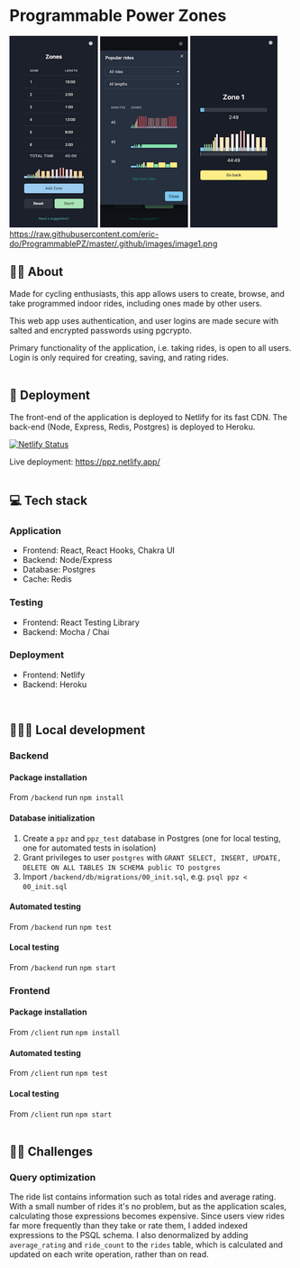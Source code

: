 # Programmable Power Zones
![Home screen](https://raw.githubusercontent.com/eric-do/ProgrammablePZ/master/.github/images/image1.png) ![Select ride](https://raw.githubusercontent.com/eric-do/ProgrammablePZ/master/.github/images/image3.png) ![Timer](https://raw.githubusercontent.com/eric-do/ProgrammablePZ/master/.github/images/image2.png)
https://raw.githubusercontent.com/eric-do/ProgrammablePZ/master/.github/images/image1.png
## 🚴‍♂️ About
Made for cycling enthusiasts, this app allows users to create, browse, and take programmed indoor rides, including ones made by other users.

This web app uses authentication, and user logins are made secure with salted and encrypted passwords using pgcrypto.

Primary functionality of the application, i.e. taking rides, is open to all users. Login is only required for creating, saving, and rating rides.
</br></br>

## 🚀  Deployment

The front-end of the application is deployed to Netlify for its fast CDN. The back-end (Node, Express, Redis, Postgres) is deployed to Heroku.

[![Netlify Status](https://api.netlify.com/api/v1/badges/057160b9-be9b-4559-9341-ce3bc74b77ab/deploy-status)](https://app.netlify.com/sites/ppz/deploys)

Live deployment: https://ppz.netlify.app/
</br></br>

## 💻 Tech stack
### Application
- Frontend: React, React Hooks, Chakra UI
- Backend: Node/Express
- Database: Postgres
- Cache: Redis

### Testing
- Frontend: React Testing Library
- Backend: Mocha / Chai

### Deployment
- Frontend: Netlify
- Backend: Heroku

<br/>

## 👨🏻‍💻 Local development
### Backend
#### Package installation
From `/backend` run `npm install`
#### Database initialization
1. Create a `ppz` and `ppz_test` database in Postgres (one for local testing, one for automated tests in isolation)
2. Grant privileges to user `postgres` with `GRANT SELECT, INSERT, UPDATE, DELETE ON ALL TABLES IN SCHEMA public TO postgres`
3. Import `/backend/db/migrations/00_init.sql`, e.g. `psql ppz < 00_init.sql`

#### Automated testing
From `/backend` run `npm test`

#### Local testing
From `/backend` run `npm start`

### Frontend
#### Package installation
From `/client` run `npm install`
#### Automated testing
From `/client` run `npm test`

#### Local testing
From `/client` run `npm start`
<br/><br/>
## 🕵🏻 Challenges
### Query optimization
The ride list contains information such as total rides and average rating. With a small number of rides it's no problem, but as the application scales, calculating those expressions becomes expensive. Since users view rides far more frequently than they take or rate them, I added indexed expressions to the PSQL schema. I also denormalized by adding `average_rating` and `ride_count` to the `rides` table, which is calculated and updated on each write operation, rather than on read.
<br/><br/>